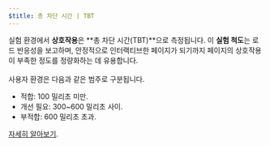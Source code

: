 ```yaml
---
$title: 총 차단 시간 | TBT
---
```


실험 환경에서 **상호작용**은 **총 차단 시간(TBT)**으로 측정됩니다. 이 **실험 척도**는 로드 반응성을 보고하며, 안정적으로 인터랙티브한 페이지가 되기까지 페이지의 상호작용이 부족한 정도를 정량화하는 데 유용합니다. <br><br> 사용자 환경은 다음과 같은 범주로 구분됩니다.

- 적합: 100 밀리초 미만.
- 개선 필요: 300~600 밀리초 사이.
- 부적합: 600 밀리초 초과.

[자세히 알아보기](http://web.dev/tbt).
